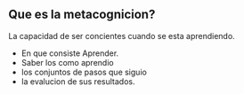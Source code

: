 ## Que es la metacognicion?

La capacidad de ser concientes cuando se esta aprendiendo.

- En que consiste Aprender.
- Saber los como aprendio
- los conjuntos de pasos que siguio
- la evalucion de sus resultados.